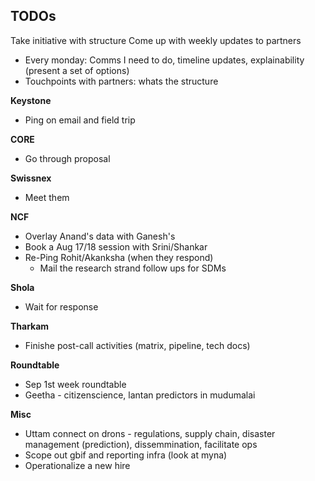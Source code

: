 ## TODOs

Take initiative with structure
Come up with weekly updates to partners 
* Every monday: Comms I need to do, timeline updates, explainability (present a set of options) 
* Touchpoints with partners: whats the structure

__Keystone__

* Ping on email and field trip

__CORE__

* Go through proposal

__Swissnex__

* Meet them

__NCF__

* Overlay Anand's data with Ganesh's
* Book a Aug 17/18 session with Srini/Shankar 
* Re-Ping Rohit/Akanksha (when they respond) 
	- Mail the research strand follow ups for SDMs 

__Shola__

* Wait for response

__Tharkam__

* Finishe post-call activities (matrix, pipeline, tech docs)


__Roundtable__

* Sep 1st week roundtable 
* Geetha - citizenscience, lantan predictors in mudumalai

__Misc__

* Uttam connect on drons - regulations, supply chain, disaster management (prediction), dissemmination, facilitate ops 
* Scope out gbif and reporting infra (look at myna) 
* Operationalize a new hire 
